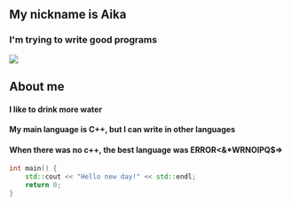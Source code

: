 ## My nickname is Aika
### I'm trying to write good programs
![](https://pa1.narvii.com/7061/59f4647185878f9e6b22528c671e80e7c92e20cdr1-500-270_hq.gif)


## About me
#### I like to drink more water
#### My main language is C++, but I can write in other languages
#### When there was no c++, the best language was ERROR<&*WRNOIPQ$=>

```cpp
int main() {
    std::cout << "Hello new day!" << std::endl;
    return 0;
}
```
